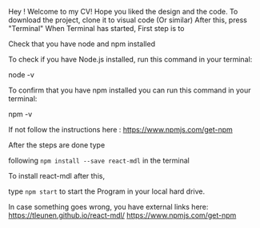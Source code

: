 Hey ! 
Welcome to my CV! Hope you liked the design and the code. 
To download the project, clone it to visual code (Or similar) After this, press "Terminal" When Terminal has started, First step is to 

Check that you have node and npm installed

To check if you have Node.js installed, run this command in your terminal:

node -v

To confirm that you have npm installed you can run this command in your terminal:

npm -v

If not follow the instructions here : 
https://www.npmjs.com/get-npm 

After the steps are done type

 following `npm install --save react-mdl` in the terminal

To install react-mdl after this, 

type `npm start` to start the Program in your local hard drive.


In case something goes wrong, you have external links here:
https://tleunen.github.io/react-mdl/
https://www.npmjs.com/get-npm


